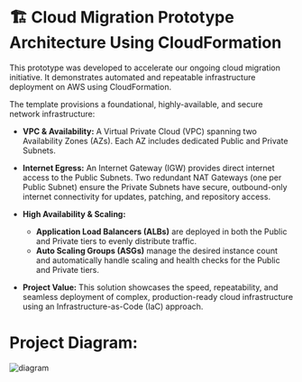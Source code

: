 # 🏗️ Cloud Migration Prototype Architecture Using CloudFormation
This prototype was developed to accelerate our ongoing cloud migration initiative. It demonstrates automated and repeatable infrastructure deployment on AWS using CloudFormation.

The template provisions a foundational, highly-available, and secure network infrastructure:
- **VPC & Availability:** A Virtual Private Cloud (VPC) spanning two Availability Zones (AZs). Each AZ includes dedicated Public and Private Subnets.
  
- **Internet Egress:** An Internet Gateway (IGW) provides direct internet access to the Public Subnets. Two redundant NAT Gateways (one per Public Subnet) ensure the Private Subnets have secure, outbound-only internet connectivity for updates, patching, and repository access.
  
- **High Availability & Scaling:**
  - **Application Load Balancers (ALBs)** are deployed in both the Public and Private tiers to evenly distribute traffic.
  - **Auto Scaling Groups (ASGs)** manage the desired instance count and automatically handle scaling and health checks for the Public and Private tiers.
    
- **Project Value:** This solution showcases the speed, repeatability, and seamless deployment of complex, production-ready cloud infrastructure using an Infrastructure-as-Code (IaC) approach.

# Project Diagram:
![diagram](https://github.com/user-attachments/assets/0c9caf1f-75d4-48d3-a137-5cd7d6ba7912)
